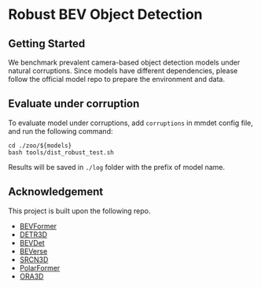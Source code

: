 # Robust BEV Object Detection

## Getting Started

We benchmark prevalent camera-based object detection models under natural corruptions. Since models have different dependencies, please follow the official model repo to prepare the environment and data.

## Evaluate under corruption

To evaluate model under corruptions, add `corruptions` in mmdet config file, and run the following command:
```shell
cd ./zoo/${models}
bash tools/dist_robust_test.sh
```
Results will be saved in `./log` folder with the prefix of model name.

## Acknowledgement
This project is built upon the following repo.
- [BEVFormer](https://github.com/fundamentalvision/BEVFormer)
- [DETR3D](https://github.com/WangYueFt/detr3d)
- [BEVDet](https://github.com/HuangJunJie2017/BEVDet)
- [BEVerse]()
- [SRCN3D]()
- [PolarFormer]()
- [ORA3D]()
